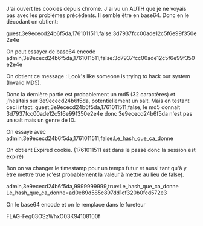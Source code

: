 J'ai ouvert les cookies depuis chrome. J'ai vu un AUTH que je ne voyais pas avec les problèmes précédents.
Il semble être en base64. Donc en le décodant on obtient:

guest,3e9ececd24b6f5da,1761011511,false:3d7937fcc00ade12c5f6e99f350e2e4e

On peut essayer de base64 encode 
admin,3e9ececd24b6f5da,1761011511,false:3d7937fcc00ade12c5f6e99f350e2e4e

On obtient ce message : Look's like someone is trying to hack our system (Invalid MD5).

Donc la dernière partie est probablement un md5 (32 caractères) et j'hésitais sur 3e9ececd24b6f5da, potentiellement un salt. Mais en testant ceci intact: guest,3e9ececd24b6f5da,1761011511,false, le md5 donnait 3d7937fcc00ade12c5f6e99f350e2e4e donc 3e9ececd24b6f5da n'est pas un salt mais un genre de ID.

On essaye avec 
admin,3e9ececd24b6f5da,1761011511,false:Le_hash_que_ca_donne

On obtient Expired cookie. (1761011511 est dans le passé donc la session est expiré)

Bon on va changer le timestamp pour un temps futur et aussi tant qu'à y être mettre true (c'est probablement la valeur à mettre au lieu de false).

admin,3e9ececd24b6f5da,9999999999,true:Le_hash_que_ca_donne
Le_hash_que_ca_donne=ad0e89d585c897dd1cf320b0fcd572e3

On le base64 encode et on le remplace dans le fureteur

FLAG-Feg03OSzWhxO03K94108100f

